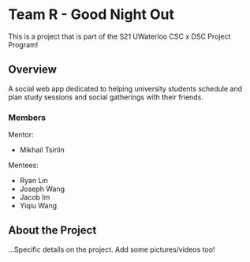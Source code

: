 # Team R - Good Night Out

This is a project that is part of the S21 UWaterloo CSC x DSC Project Program! 

## Overview

A social web app dedicated to helping university students schedule and plan study sessions and social gatherings with their friends.

### Members
Mentor:
- Mikhail Tsirlin

Mentees:
- Ryan Lin 
- Joseph Wang
- Jacob Im
- Yiqiu Wang

## About the Project

...Specific details on the project. Add some pictures/videos too! 

